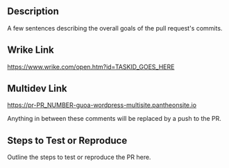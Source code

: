 ## Description
A few sentences describing the overall goals of the pull request's commits.

## Wrike Link
https://www.wrike.com/open.htm?id=TASKID_GOES_HERE

## Multidev Link
https://pr-PR_NUMBER-guoa-wordpress-multisite.pantheonsite.io

<!-- start match -->
Anything in between these comments will be replaced by a push to the PR.
<!-- end match -->

## Steps to Test or Reproduce
Outline the steps to test or reproduce the PR here.
